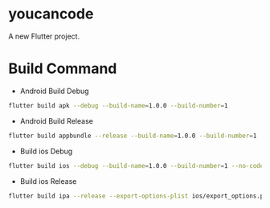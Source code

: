 # youcancode

A new Flutter project.

# Build Command
- Android Build Debug
```bash
flutter build apk --debug --build-name=1.0.0 --build-number=1
```
- Android Build Release
```bash
flutter build appbundle --release --build-name=1.0.0 --build-number=1
```
- Build ios Debug
```bash
flutter build ios --debug --build-name=1.0.0 --build-number=1 --no-codesign
```
- Build ios Release
```bash
flutter build ipa --release --export-options-plist ios/export_options.plist  --build-name=1.0.0 --build-number=1
```

